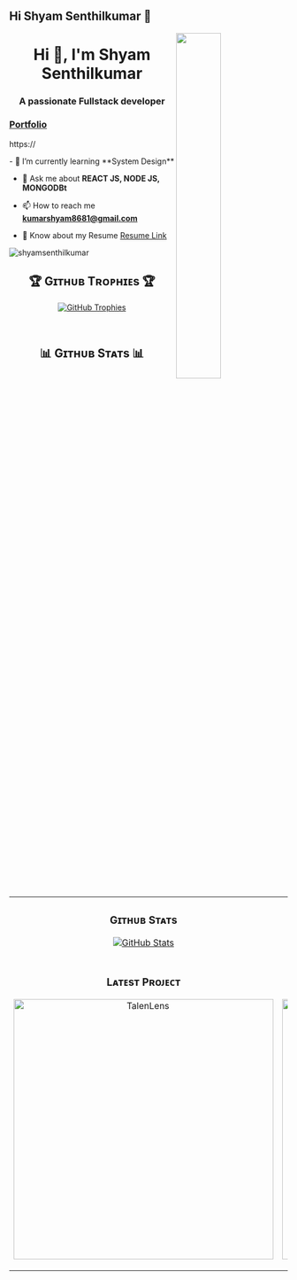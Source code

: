 ## Hi Shyam Senthilkumar 👋

<!--
**shyamsenthilkumar** is a ✨ _special_ ✨ repository because its `README.md` (this file) appears on your GitHub profile.

Here are some ideas to get you started:

- 🔭 I’m currently working on Full stack
- 🌱 I’m currently learning cybersequrity
- 👯 I’m looking to collaborate on fullstackdevelopment
- 🤔 I’m looking for help with ...
- 💬 Ask me about ...
- 📫 How to reach me: ...
- 😄 Pronouns: ...
- ⚡ Fun fact: ...
-->

<div>
  <img align="right" width="40%" src="https://owlbertsio-resized.s3.amazonaws.com/Popper.psd.full.png">
</div>

<h1 align="center">Hi 👋, I'm Shyam Senthilkumar</h1>
<h3 align="center">A passionate Fullstack developer</h3>
<a href="https://"><h3>Portfolio</h3></a>
<p>https://</p>
- 🌱 I’m currently learning **System Design**

- 💬 Ask me about **REACT JS, NODE JS, MONGODBt**

- 📫 How to reach me **kumarshyam8681@gmail.com**

- 📄 Know about my Resume [Resume Link](https://drive.google.com/file/d/106LFonaHD3YZn_Abe05b8npNmQmrRSuI/view?usp=sharing)

<p align="left">
  <img src="https://komarev.com/ghpvc/?username=shyamsenthilkumar&label=Profile%20views&color=770677&style=for-the-badge&logo=star" alt="shyamsenthilkumar" style="padding-right:20px;" />
</p>

<!--Trophies Section-->   
<h2 align="center">🏆 Gɪᴛʜᴜʙ Tʀᴏᴘʜɪᴇs 🏆</h2>
<p align="center">
  <a href="https://github.com/shyamsenthilkumar">
    <picture>
      <source media="(prefers-color-scheme: dark)" srcset="https://github-profile-trophy.vercel.app/?username=shyamsenthilkumar&no-bg=true&row=2&column=6&margin-w=20&margin-h=20&theme=monokai">
      <source media="(prefers-color-scheme: light)" srcset="https://github-profile-trophy.vercel.app/?username=shyamsenthilkumar&no-bg=true&row=2&column=6&margin-w=20&margin-h=20">
      <img alt="GitHub Trophies" src="https://github-profile-trophy.vercel.app/?username=shyamsenthilkumar&no-bg=true&no-frame=true&row=2&column=6&margin-w=20&margin-h=20">
    </picture>
  </a>
</p>
<br />

<!--Github stats Table--> 
<h2 align="center">📊 Gɪᴛʜᴜʙ Sᴛᴀᴛs 📊</h2>

<table width="100%">
  <tr>
    <td width="50%">
      <h3 align="center"><strong>Gɪᴛʜᴜʙ Sᴛᴀᴛs</strong></h3>
      <p align="center">
        <a href="https://github.com/shyamsenthilkumar">
          <img align="center" src="https://github-readme-stats.vercel.app/api?username=shyamsenthilkumar&count_private=true&show_icons=true&theme=nightowl&bg_color=0,000000,441350&title_color=c56a90&text_color=ffffff&rank_icon=github&hide=prs,issues,contribs&show=reviews,prs_merged,prs_merged_percentage" alt="GitHub Stats" />
        </a>
      </p>
    </td>
    <td width="50%">
      <h3 align="center"><strong>Sᴛʀᴇᴀᴋ Sᴛᴀᴛs</strong></h3>
      <p align="center">
        <a href="https://github.com/shyamsenthilkumar">
          <img align="center" src="https://streak-stats.demolab.com?user=shyamsenthilkumar&theme=nightowl&background=0,000000,441350&fire=ffeb95&ring=ffeb95&sideNums=ffffff&sideLabels=ffffff&dates=c56a90&currStreakNum=ffffff" alt="Streak Stats" />
        </a>
      </p>
    </td>
  </tr>
  <tr>
    <td width="50%">
      <h3 align="center"><strong>Lᴀᴛᴇsᴛ Pʀᴏᴊᴇᴄᴛ</strong></h3>
      <p align="center">
        <a href="https://github.com/shyamsenthilkumar/student-management.git">
          <img align="center" width="470" src="https://github-readme-stats.vercel.app/api/pin/?username=shyamsenthilkumar&repo=TalenLens&theme=nightowl&show_owner=true&bg_color=0,000000,441350&title_color=c56a90&text_color=ffffff" alt="TalenLens" />
        </a>
      </p>
    </td>
    <td width="50%">
      <h3 align="center"><strong>Tᴏᴘ Cᴏɴᴛʀɪʙᴜᴛɪᴏɴs</strong></h3>
      <p align="center">
        <a href="https://github.com/student-management">
          <img align="center" width="470" src="https://github-readme-stats.vercel.app/api/pin/?username=shyamsenthilkumar&repo=CryptoWallet&theme=nightowl&show_owner=true&bg_color=0,000000,441350&title_color=c56a90&text_color=ffffff" alt="CryptoWallet" />
        </a>
      </p>
    </td>
</tr>
</table>
<br />
